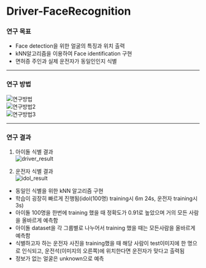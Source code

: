 # Driver-FaceRecognition

### 연구 목표
- Face detection을 위한 얼굴의 특징과 위치 출력  
- kNN알고리즘을 이용하여 Face identification 구현  
- 면허증 주인과 실제 운전자가 동일인인지 식별  
------
### 연구 방법
![연구방법](https://user-images.githubusercontent.com/108534619/230791427-2fafd8fe-9898-4d47-85e9-f51cbb83ff90.png)  
![연구방법2](https://user-images.githubusercontent.com/108534619/230791488-2f540c1a-f8a4-491d-a40d-2bfe5ddb21c2.png")  
![연구방법3](https://user-images.githubusercontent.com/108534619/230791494-6d629de3-31bc-4a59-8584-c1a535be649b.png")  

----
### 연구 결과
1. 아이돌 식별 결과  
![driver_result](https://user-images.githubusercontent.com/108534619/230791491-5d432517-8d74-4ea2-aea0-a5ad6f1b0d58.png")  

2. 운전자 식별 결과  
![idol_result](https://user-images.githubusercontent.com/108534619/230791492-63f3957d-1c0a-445b-ab0f-3464fcb19089.png")  

- 동일인 식별을 위한 kNN 알고리즘 구현
- 학습이 굉장히 빠르게 진행됨(idol(100명) training시 6m 24s, 운전자 training시 3s)  
- 아이돌 100명을 한번에 training 했을 때 정확도가 0.91로 높았으며 거의 모든 사람을 올바르게 예측함  
- 아이돌 dataset을 각 그룹별로 나누어서 training 했을 때는 모든사람을 올바르게 예측함  
- 식별하고자 하는 운전자 사진을 training했을 때 해당 사람이 test이미지에 한 명으로 인식되고, 운전석(이미지의 오른쪽)에 위치한다면 운전자가 맞다고 출력됨  
- 정보가 없는 얼굴은 unknown으로 예측
